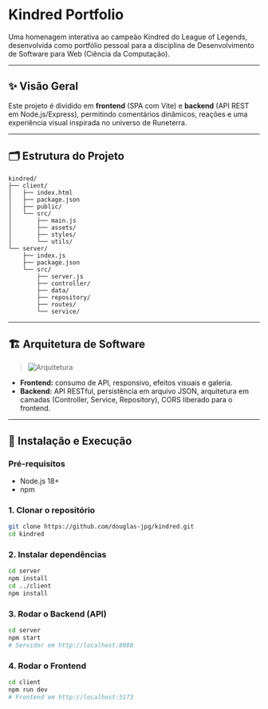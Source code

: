 # Kindred Portfolio

Uma homenagem interativa ao campeão Kindred do League of Legends, desenvolvida como portfólio pessoal para a disciplina de Desenvolvimento de Software para Web (Ciência da Computação).

---

## ✨ Visão Geral

Este projeto é dividido em **frontend** (SPA com Vite) e **backend** (API REST em Node.js/Express), permitindo comentários dinâmicos, reações e uma experiência visual inspirada no universo de Runeterra.

---

## 🗂️ Estrutura do Projeto

```
kindred/
├── client/        
│   ├── index.html
│   ├── package.json
│   ├── public/           
│   └── src/
│       ├── main.js       
│       ├── assets/       
│       ├── styles/       
│       └── utils/        
└── server/        
    ├── index.js
    ├── package.json
    └── src/
        ├── server.js     
        ├── controller/  
        ├── data/         
        ├── repository/   
        ├── routes/       
        └── service/      
```

---

## 🏗️ Arquitetura de Software

> ![Arquitetura](https://github.com/user-attachments/assets/8e23dcfe-b579-4335-913c-83f0a94b60d9)


- **Frontend:** consumo de API, responsivo, efeitos visuais e galeria.
- **Backend:** API RESTful, persistência em arquivo JSON, arquitetura em camadas (Controller, Service, Repository), CORS liberado para o frontend.

---

## 🚀 Instalação e Execução

### Pré-requisitos
- Node.js 18+
- npm

### 1. Clonar o repositório
```sh
git clone https://github.com/douglas-jpg/kindred.git
cd kindred
```

### 2. Instalar dependências
```sh
cd server 
npm install
cd ../client 
npm install
```

### 3. Rodar o Backend (API)
```sh
cd server
npm start
# Servidor em http://localhost:8080
```

### 4. Rodar o Frontend
```sh
cd client
npm run dev
# Frontend em http://localhost:5173
```
